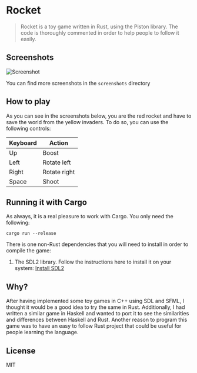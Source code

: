 Rocket
======

> Rocket is a toy game written in Rust, using the Piston library. The code is thoroughly commented in order to help people to follow it easily.

## Screenshots

![Screenshot](screenshots/gameplay2.png)

You can find more screenshots in the `screenshots` directory

## How to play

As you can see in the screenshots below, you are the red rocket and have to save the world from the yellow invaders. To do so, you can use the following controls:

Keyboard | Action
-------- | ------------
Up       | Boost
Left     | Rotate left
Right    | Rotate right
Space    | Shoot

## Running it with Cargo

As always, it is a real pleasure to work with Cargo. You only need the following:

```
cargo run --release
```

There is one non-Rust dependencies that you will need to install in order to compile the game:

1. The SDL2 library. Follow the instructions here to install it on your system: [Install SDL2](https://github.com/PistonDevelopers/hematite#getting-started)


## Why?

After having implemented some toy games in C++ using SDL and SFML, I thought it would be a good idea to try the same in Rust. Additionally, I had written a similar game in Haskell and wanted to port it to see the similarities and differences between Haskell and Rust. Another reason to program this game was to have an easy to follow Rust project that could be useful for people learning the language.

## License

MIT
